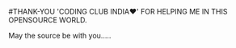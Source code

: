 #THANK-YOU 'CODING CLUB INDIA❤' FOR HELPING ME IN THIS OPENSOURCE WORLD.

May the source be with you.....